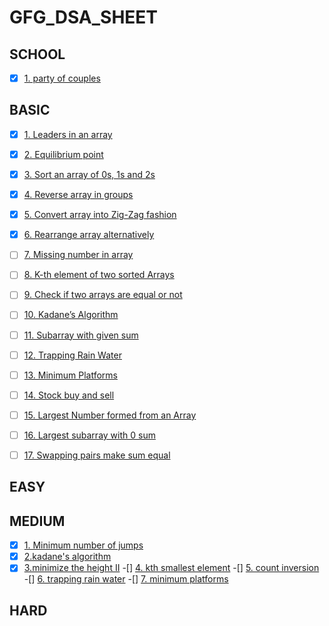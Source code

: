 # GFG_DSA_SHEET


## SCHOOL
- [x] [1. party of couples](https://practice.geeksforgeeks.org/problems/alone-in-couple5507/0)


## BASIC

- [x] [1. Leaders in an array](https://practice.geeksforgeeks.org/problems/leaders-in-an-array/0)
- [x] [2. Equilibrium point ](https://practice.geeksforgeeks.org/problems/equilibrium-point/0)
- [x] [3. Sort an array of 0s, 1s and 2s ](https://practice.geeksforgeeks.org/problems/sort-an-array-of-0s-1s-and-2s/0)
- [x] [4. Reverse array in groups](https://practice.geeksforgeeks.org/problems/reverse-array-in-groups/0)
- [x] [5. Convert array into Zig-Zag fashion ](https://practice.geeksforgeeks.org/problems/convert-array-into-zig-zag-fashion/0)
- [x] [6. Rearrange array alternatively ](https://practice.geeksforgeeks.org/problems/-rearrange-array-alternately/0/)
- [ ] [7. Missing number in array](https://practice.geeksforgeeks.org/problems/missing-number-in-array/0)
- [ ] [8. K-th element of two sorted Arrays ](https://practice.geeksforgeeks.org/problems/k-th-element-of-two-sorted-array/0)
- [ ] [9. Check if two arrays are equal or not ](https://practice.geeksforgeeks.org/problems/check-if-two-arrays-are-equal-or-not/0)
- [ ] [10. Kadane’s Algorithm ](https://practice.geeksforgeeks.org/problems/kadanes-algorithm/0)
- [ ] [11. Subarray with given sum](https://practice.geeksforgeeks.org/problems/subarray-with-given-sum/0)
- [ ] [12. Trapping Rain Water](https://practice.geeksforgeeks.org/problems/trapping-rain-water/0)
- [ ] [13. Minimum Platforms](https://practice.geeksforgeeks.org/problems/minimum-platforms/0)
- [ ] [14. Stock buy and sell](https://practice.geeksforgeeks.org/problems/stock-buy-and-sell/0)
- [ ] [15. Largest Number formed from an Array ](https://practice.geeksforgeeks.org/problems/largest-number-formed-from-an-array/0)
- [ ] [16. Largest subarray with 0 sum ](https://practice.geeksforgeeks.org/problems/largest-subarray-with-0-sum/1)
- [ ] [17. Swapping pairs make sum equal](https://practice.geeksforgeeks.org/problems/swapping-pairs-make-sum-equal/0)


## EASY


## MEDIUM
-[x] [1. Minimum number of jumps](https://practice.geeksforgeeks.org/problems/minimum-number-of-jumps/0)
-[x] [2.kadane's algorithm](https://practice.geeksforgeeks.org/problems/kadanes-algorithm/0)
-[x] [3.minimize the height II](https://practice.geeksforgeeks.org/problems/minimize-the-heights3351/0)
-[] [4. kth smallest element]()
-[] [5. count inversion]()
-[] [6. trapping rain water]()
-[] [7. minimum platforms]()
<!-- -[] []()
-[] []()
-[] []()
-[] []()
-[] []()
-[] []()
-[] []() 
-[] []()
-[] []()
-[] []()
-[] []()
-[] []()
-[] []()
-[] []()
-[] []()
-[] []()
-[] []()
-[] []() -->
## HARD